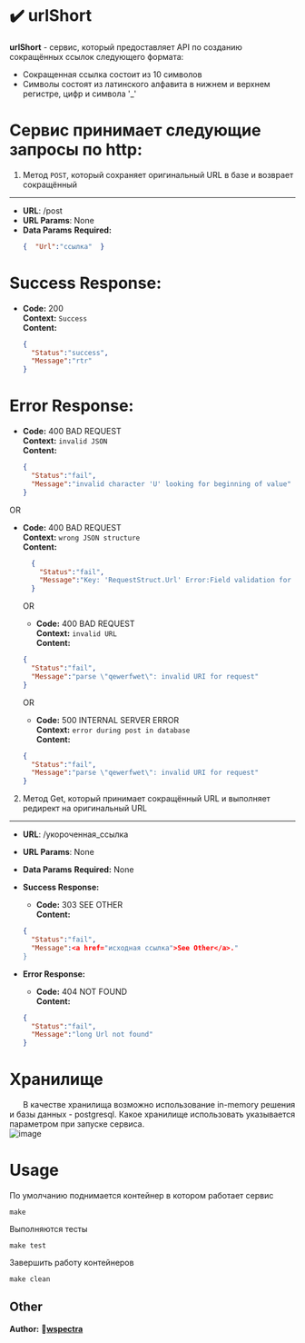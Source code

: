 # :heavy_check_mark: urlShort
**urlShort** - сервис, который предоставляет API по созданию сокращённых ссылок следующего формата:
- Сокращенная ссылка состоит из 10 символов
- Cимволы состоят из латинского алфавита в нижнем и верхнем регистре, цифр и символа '_'
# Сервис принимает следующие запросы по http:
1. Метод `POST`, который сохраняет оригинальный URL в базе и возврает сокращённый
----
* **URL**: /post
*  **URL Params**: None
* **Data Params**
   **Required:**
   ```json
  {  "Url":"ссылка"  }
  ```
# Success Response:
  * **Code:** 200 <br />
    **Context:** `Success`<br />
    **Content:** 
    ```json
    {
      "Status":"success",
      "Message":"rtr"
    }
    ```


# Error Response:
  * **Code:** 400 BAD REQUEST <br />
    **Context:** `invalid JSON` <br />
    **Content:** 
    ```json
    {
      "Status":"fail",
      "Message":"invalid character 'U' looking for beginning of value"
    }
    ```
    
  OR

* **Code:** 400 BAD REQUEST <br />
  **Context:** `wrong JSON structure`<br />
**Content:**
   ```json
     {
       "Status":"fail",
       "Message":"Key: 'RequestStruct.Url' Error:Field validation for 'Url' failed on the 'required' tag"
     }
    ```

  OR

   * **Code:** 400 BAD REQUEST <br />
     **Context:** `invalid URL`<br />
    **Content:**
  ```json
  {
    "Status":"fail",
    "Message":"parse \"qewerfwet\": invalid URI for request"
  }
   ```

  OR
     * **Code:** 500 INTERNAL SERVER ERROR <br />
  **Context:** `error during post in database`<br />
      **Content:**
  ```json
  {
    "Status":"fail",
    "Message":"parse \"qewerfwet\": invalid URI for request"
  }
  ```

2. Метод Get, который принимает сокращённый URL и выполняет редирект на оригинальный URL
----
* **URL**: /укороченная_ссылка
*  **URL Params**: None
* **Data Params**
   **Required:** None

* **Success Response:**
  * **Code:** 303 SEE OTHER <br />
    **Content:**
  ```json
  {
    "Status":"fail",
    "Message":<a href="исходная ссылка">See Other</a>."
  }
  ```

* **Error Response:**
  * **Code:** 404 NOT FOUND <br />
    **Content:**
  ```json
  {
    "Status":"fail",
    "Message":"long Url not found"
  }
  ```
  

# Хранилище
&nbsp;&nbsp;&nbsp;&nbsp;&nbsp;&nbsp;В качестве хранилища возможно использование in-memory решения и базы данных - postgresql. Какое хранилище использовать указывается параметром при запуске сервиса.<br />
![image](https://user-images.githubusercontent.com/75119633/208161156-aa2dbb36-be9e-42c5-b165-48b081c415cd.jpg)
# Usage
По умолчанию поднимается контейнер в котором работает сервис

    make

Выполняются тесты

    make test

Завершить работу контейнеров

    make clean
    
## Other
**Author:**
:pig:**[wspectra](https://github.com/wspectra)**
